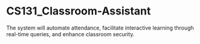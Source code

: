 # CS131_Classroom-Assistant
The system will automate attendance, facilitate interactive learning through real-time queries, and enhance classroom security.
